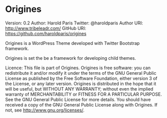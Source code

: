 Origines
========

Version: 0.2
Author: Harold Paris
Twitter: @haroldparis
Author URI: http://www.tribeleadr.com/
GitHub URI: https://github.com/haroldparis/origines

Origines is a WordPress Theme developed with Twitter Bootstrap framework.

Origines is set the be a framework for developing child themes.

Licence:
This file is part of Origines.
Origines is free software: you can redistribute it and/or modify
it under the terms of the GNU General Public License as published by
the Free Software Foundation, either version 3 of the License, or
any later version.
Origines is distributed in the hope that it will be useful,
but WITHOUT ANY WARRANTY; without even the implied warranty of
MERCHANTABILITY or FITNESS FOR A PARTICULAR PURPOSE.  See the
GNU General Public License for more details.
You should have received a copy of the GNU General Public License
along with Origines.  If not, see <http://www.gnu.org/licenses/>.